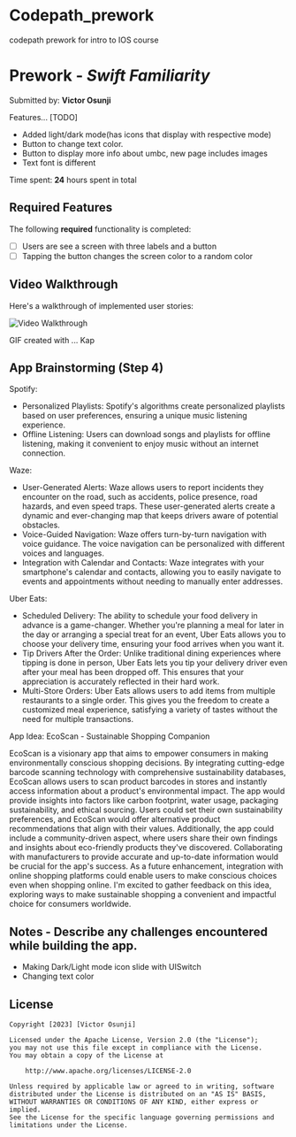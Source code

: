 # Codepath_prework
codepath prework for intro to IOS course

# Prework - *Swift Familiarity*

Submitted by: **Victor Osunji**

Features... [TODO] 
 - Added light/dark mode(has icons that display with respective mode)
 - Button to change text color.
 - Button to display more info about umbc, new page includes images
 - Text font is different

Time spent: **24** hours spent in total

## Required Features

The following **required** functionality is completed:

- [ ] Users are see a screen with three labels and a button
- [ ] Tapping the button changes the screen color to a random color
 
## Video Walkthrough

Here's a walkthrough of implemented user stories:

<img src='http://i.imgur.com/link/to/your/gif/file.gif' title='Video Walkthrough' width='' alt='Video Walkthrough' />

<!-- Replace this with whatever GIF tool you used! -->
GIF created with ...  Kap
<!-- Recommended tools:
[Kap](https://getkap.co/) for macOS
[ScreenToGif](https://www.screentogif.com/) for Windows
[peek](https://github.com/phw/peek) for Linux. -->

## App Brainstorming (Step 4)
Spotify:
 - Personalized Playlists: Spotify's algorithms create personalized playlists based on user preferences, ensuring a unique music listening experience.
 - Offline Listening: Users can download songs and playlists for offline listening, making it convenient to enjoy music without an internet connection.

Waze:
 - User-Generated Alerts: Waze allows users to report incidents they encounter on the road, such as accidents, police presence, road hazards, and even speed traps. These user-generated alerts create a dynamic and ever-changing map that keeps drivers aware of potential obstacles.
 - Voice-Guided Navigation: Waze offers turn-by-turn navigation with voice guidance. The voice navigation can be personalized with different voices and languages.
 - Integration with Calendar and Contacts: Waze integrates with your smartphone's calendar and contacts, allowing you to easily navigate to events and appointments without needing to manually enter addresses.

Uber Eats:
 - Scheduled Delivery: The ability to schedule your food delivery in advance is a game-changer. Whether you're planning a meal for later in the day or arranging a special treat for an event, Uber Eats allows you to choose your delivery time, ensuring your food arrives when you want it.
 - Tip Drivers After the Order: Unlike traditional dining experiences where tipping is done in person, Uber Eats lets you tip your delivery driver even after your meal has been dropped off. This ensures that your appreciation is accurately reflected in their hard work.
 - Multi-Store Orders: Uber Eats allows users to add items from multiple restaurants to a single order. This gives you the freedom to create a customized meal experience, satisfying a variety of tastes without the need for multiple transactions.


App Idea: EcoScan - Sustainable Shopping Companion

EcoScan is a visionary app that aims to empower consumers in making environmentally conscious shopping decisions. By integrating cutting-edge barcode scanning technology with comprehensive sustainability databases, EcoScan allows users to scan product barcodes in stores and instantly access information about a product's environmental impact. The app would provide insights into factors like carbon footprint, water usage, packaging sustainability, and ethical sourcing. Users could set their own sustainability preferences, and EcoScan would offer alternative product recommendations that align with their values. Additionally, the app could include a community-driven aspect, where users share their own findings and insights about eco-friendly products they've discovered. Collaborating with manufacturers to provide accurate and up-to-date information would be crucial for the app's success. As a future enhancement, integration with online shopping platforms could enable users to make conscious choices even when shopping online. I'm excited to gather feedback on this idea, exploring ways to make sustainable shopping a convenient and impactful choice for consumers worldwide.

## Notes - Describe any challenges encountered while building the app.
- Making Dark/Light mode icon slide with UISwitch
- Changing text color

## License

    Copyright [2023] [Victor Osunji]

    Licensed under the Apache License, Version 2.0 (the "License");
    you may not use this file except in compliance with the License.
    You may obtain a copy of the License at

        http://www.apache.org/licenses/LICENSE-2.0

    Unless required by applicable law or agreed to in writing, software
    distributed under the License is distributed on an "AS IS" BASIS,
    WITHOUT WARRANTIES OR CONDITIONS OF ANY KIND, either express or implied.
    See the License for the specific language governing permissions and
    limitations under the License.
